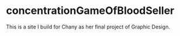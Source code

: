 # concentrationGameOfBloodSeller
This is a site I build for Chany as her final project of Graphic Design.

